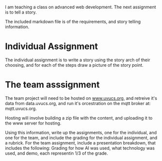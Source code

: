 I am teaching a class on advanced web development.  The next assignment is to tell a story.

The included markdown file is of the requirements, and story telling information. 

# Individual Assignment

The individual assignment is to write a story using the story arch of their choosing, and for each of the steps draw a picture of the story point.

# The team asssignment

The team project will need to be hosted on www.uvucs.org, and retreive it's data from data.uvucs.org, and run it's orcestration on the mqtt broker at: mqtt.uvucs.org.  

Hosting will involve building a zip file with the content, and uploading it to the www server for hosting. 


Using this information, write up the assignments, one for the individual, and one for the team, and include the grading for the individual assignment, and a rubrick.  For the team assignment, include a presentation breakdown, that includes the following: Grading for how AI was used, what technology was used, and demo, each representin 1/3 of the grade.